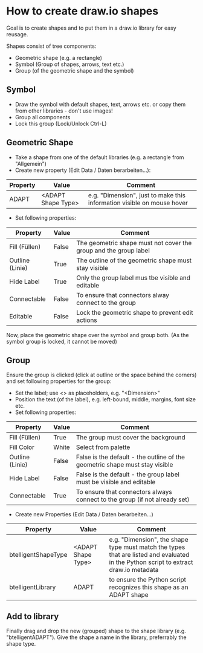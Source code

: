 # How to create draw.io shapes

Goal is to create shapes and to put them in a draw.io library for easy reusage.

Shapes consist of tree components:
- Geometric shape (e.g. a rectangle)
- Symbol (Group of shapes, arrows, text etc.)
- Group (of the geometric shape and the symbol)

## Symbol
- Draw the symbol with default shapes, text, arrows etc. or copy them from other libraries - don't use images!
- Group all components
- Lock this group (Lock/Unlock Ctrl-L)

## Geometric Shape
- Take a shape from one of the default libraries (e.g. a rectangle from "Allgemein")
- Create new property (Edit Data / Daten berarbeiten...):

|Property|Value|Comment|
|--|--|--|
|ADAPT|\<ADAPT Shape Type\>|e.g. "Dimension", just to make this information visible on mouse hover|

- Set following properties:

|Property|Value|Comment|
|--|--|--|
|Fill (Füllen)  |False|  The geometric shape must not cover the group and the group label|
|Outline (Linie)|True|   The outline of the geometric shape must stay visible 
|Hide Label     |True|   Only the group label mus tbe visible and editable
|Connectable    |False|  To ensure that connectors alway connect to the group
|Editable       |False|  Lock the geometric shape to prevent edit actions

Now, place the geometric shape over the symbol and group both. (As the symbol group is locked, it cannot be moved)

## Group
Ensure the group is clicked (click at outline or the space behind the corners) and set following properties for the group:
- Set the label; use <> as placeholders, e.g. "\<Dimension\>"
- Position the text (of the label), e.g. left-bound, middle, margins, font size etc.
- Set following properties:

|Property|Value|Comment|
|--|--|--|
|Fill (Füllen)  |True|   The group must cover the background
|Fill Color     |White|  Select from palette
|Outline (Linie)|False|  False is the default - the outline of the geometric shape must stay visible 
|Hide Label     |False|  False is the default - the group label must be visible and editable
|Connectable    |True|   To ensure that connectors always connect to the group (if not already set)

- Create new Properties (Edit Data / Daten berarbeiten...)

|Property|Value|Comment|
|--|--|--|
|btelligentShapeType|\<ADAPT Shape Type\>|e.g. "Dimension", the shape type must match the types that are listed and evaluated in the Python script to extract draw.io metadata|
|btelligentLibrary|ADAPT|to ensure the Python script recognizes this shape as an ADAPT shape|

## Add to library
Finally drag and drop the new (grouped) shape to the shape library (e.g. "btelligentADAPT").
Give the shape a name in the library, preferrably the shape type.
